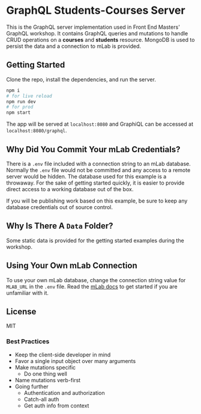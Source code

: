 # GraphQL Students-Courses Server

This is the GraphQL server implementation used in Front End Masters' GraphQL workshop. It contains GraphQL queries and mutations to handle CRUD operations on a **courses** and **students** resource. MongoDB is used to persist the data and a connection to mLab is provided.

## Getting Started

Clone the repo, install the dependencies, and run the server.

```bash
npm i
# for live reload
npm run dev
# for prod
npm start
```

The app will be served at `localhost:8080` and GraphiQL can be accessed at `localhost:8080/graphql`.

## Why Did You Commit Your mLab Credentials?

There is a `.env` file included with a connection string to an mLab database. Normally the `.env` file would not be committed and any access to a remote server would be hidden. The database used for this example is a throwaway. For the sake of getting started quickly, it is easier to provide direct access to a working database out of the box.

If you will be publishing work based on this example, be sure to keep any database credentials out of source control.

## Why Is There A `Data` Folder?

Some static data is provided for the getting started examples during the workshop.

## Using Your Own mLab Connection

To use your own mLab database, change the connection string value for `MLAB_URL` in the `.env` file. Read the [mLab docs](http://docs.mlab.com/) to get started if you are unfamiliar with it.

## License

MIT

### Best Practices
  - Keep the client-side developer in mind
  - Favor a single input object over many arguments
  - Make mutations specific
    - Do one thing well
  - Name mutations verb-first
- Going further
  - Authentication and authorization
  - Catch-all auth
  - Get auth info from context